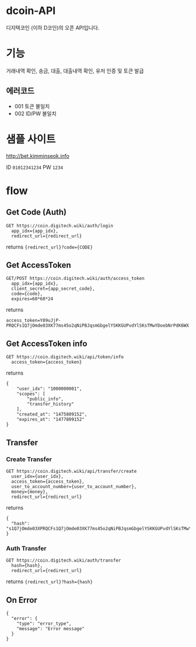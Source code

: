 # dcoin-API
디지텍코인 (이하 D코인)의 오픈 API입니다.

# 기능
거래내역 확인, 송금, 대출, 대출내역 확인, 유저 인증 및 토큰 발급

## 에러코드
* 001 토큰 불일치
* 002 ID/PW 불일치

# 샘플 사이트
http://bet.kimminseok.info

ID ``01012341234``
PW ``1234``

# flow
## Get Code (Auth)
```
GET https://coin.digitech.wiki/auth/login
  app_idx={app_idx},
  redirect_url={redirect_url}
```
returns ``{redirect_url}?code={CODE}``

## Get AccessToken
```
GET/POST https://coin.digitech.wiki/auth/access_token
  app_idx={app_idx},
  client_secret={app_secret_code},
  code={code},
  expires=60*60*24
```
returns 
```
access_token=Y89uJjP-PRQCFs1Q7jOmde03XK77ms45o2qNiPBJqsmGbgelYSKKGUPvdYlSKsTMwYDoebNrPdK6WX...
```

## Get AccessToken info
```
GET https://coin.digitech.wiki/api/token/info
  access_token={access_token}
```
returns
```
{
    "user_idx": "1000000001",
    "scopes": [
        "public_info",
        "transfer_history"
    ],
    "created_at": "1475809152",
    "expires_at": "1477809152"
}
```

## Transfer
### Create Transfer
```
GET https://coin.digitech.wiki/api/transfer/create
  user_idx={user_idx},
  access_token={access_token},
  user_to_account_number={user_to_account_number},
  money={money},
  redirect_url={redirect_url}
```
returns
```
{
  "hash": "s1Q7jOmde03XPRQCFs1Q7jOmde03XK77ms45o2qNiPBJqsmGbgelYSKKGUPvdYlSKsTMwYDoebNrPdK6WX.."
}
```
### Auth Transfer
```
GET https://coin.digitech.wiki/auth/transfer
  hash={hash},
  redirect_url={redirect_url}
```
returns ``{redirect_url}?hash={hash}``


## On Error
```
{
  "error": {
    "type": "error_type",
    "message": "Error message"
  }
}
```